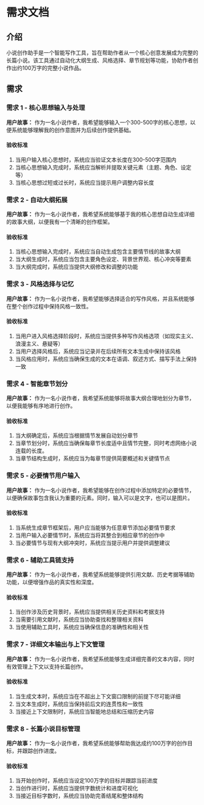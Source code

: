 # 需求文档

## 介绍

小说创作助手是一个智能写作工具，旨在帮助作者从一个核心创意发展成为完整的长篇小说。该工具通过自动化大纲生成、风格选择、章节规划等功能，协助作者创作出约100万字的完整小说作品。

## 需求

### 需求 1 - 核心思想输入与处理

**用户故事：** 作为一名小说作者，我希望能够输入一个300-500字的核心思想，以便系统能够理解我的创作意图并为后续创作提供基础。

#### 验收标准

1. 当用户输入核心思想时，系统应当验证文本长度在300-500字范围内
2. 当核心思想输入完成时，系统应当解析并提取关键元素（主题、角色、设定等）
3. 当核心思想过短或过长时，系统应当提示用户调整内容长度

### 需求 2 - 自动大纲拓展

**用户故事：** 作为一名小说作者，我希望系统能够基于我的核心思想自动生成详细的故事大纲，以便我有一个清晰的创作框架。

#### 验收标准

1. 当核心思想输入完成时，系统应当自动生成包含主要情节线的故事大纲
2. 当大纲生成时，系统应当包含主要角色设定、背景世界观、核心冲突等要素
3. 当大纲完成时，系统应当提供大纲修改和调整的功能

### 需求 3 - 风格选择与记忆

**用户故事：** 作为一名小说作者，我希望能够选择适合的写作风格，并且系统能够在整个创作过程中保持风格一致性。

#### 验收标准

1. 当用户进入风格选择阶段时，系统应当提供多种写作风格选项（如现实主义、浪漫主义、悬疑等）
2. 当用户选择风格后，系统应当记录并在后续所有文本生成中保持该风格
3. 当风格应用时，系统应当确保生成的文本在语调、叙述方式、描写手法上保持一致

### 需求 4 - 智能章节划分

**用户故事：** 作为一名小说作者，我希望系统能够将故事大纲合理地划分为章节，以便我能够有序地进行创作。

#### 验收标准

1. 当大纲确定后，系统应当根据情节发展自动划分章节
2. 当章节划分时，系统应当确保每章节长度适中且情节完整，同时考虑网络小说连载的长度。
3. 当章节结构生成时，系统应当为每章节提供简要概述和关键情节点

### 需求 5 - 必要情节用户输入

**用户故事：** 作为一名小说作者，我希望能够在创作过程中添加特定的必要情节，以便确保故事包含我认为重要的元素。同时，输入可以是文字，也可以是图片。

#### 验收标准

1. 当系统生成章节框架后，用户应当能够为任意章节添加必要情节要求
2. 当用户输入必要情节时，系统应当将其整合到相应章节的创作中
3. 当必要情节与现有大纲冲突时，系统应当提示用户并提供调整建议

### 需求 6 - 辅助工具链支持

**用户故事：** 作为一名小说作者，我希望系统能够提供引用文献、历史考据等辅助功能，以便增强作品的真实性和深度。

#### 验收标准

1. 当创作涉及历史背景时，系统应当提供相关历史资料和考据支持
2. 当需要引用文献时，系统应当协助查找和整理相关资料
3. 当使用辅助工具时，系统应当确保信息的准确性和相关性

### 需求 7 - 详细文本输出与上下文管理

**用户故事：** 作为一名小说作者，我希望系统能够生成详细完善的文本内容，同时有效管理上下文以支持长篇创作。

#### 验收标准

1. 当生成文本时，系统应当在不超出上下文窗口限制的前提下尽可能详细
2. 当文本生成时，系统应当保持前后文的连贯性和一致性
3. 当接近上下文限制时，系统应当智能地总结和压缩历史内容

### 需求 8 - 长篇小说目标管理

**用户故事：** 作为一名小说作者，我希望系统能够帮助我达成约100万字的创作目标，并跟踪创作进度。

#### 验收标准

1. 当开始创作时，系统应当设定100万字的目标并跟踪当前进度
2. 当创作进行时，系统应当提供字数统计和进度可视化
3. 当接近目标字数时，系统应当协助完善结尾和整体结构
